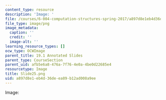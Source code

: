 ```yaml
---
content_type: resource
description: 'Image: '
file: /courses/6-004-computation-structures-spring-2017/a897d8e1eb4d36deea89b12ad008a9ee_Slide25.png
file_type: image/png
image_metadata:
  caption: ''
  credit: ''
  image-alt: ''
learning_resource_types: []
ocw_type: OCWImage
parent_title: 19.1 Annotated Slides
parent_type: CourseSection
parent_uid: afb5e6a8-476a-7f76-4e0a-4be0d22685e4
resourcetype: Image
title: Slide25.png
uid: a897d8e1-eb4d-36de-ea89-b12ad008a9ee
---
```

Image: 

